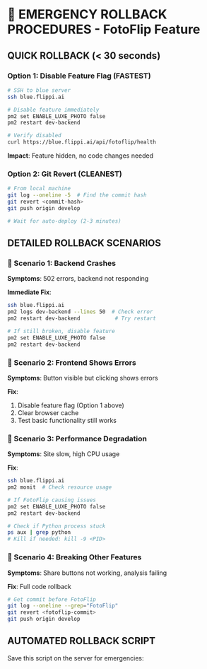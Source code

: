 # 🚨 EMERGENCY ROLLBACK PROCEDURES - FotoFlip Feature

## QUICK ROLLBACK (< 30 seconds)

### Option 1: Disable Feature Flag (FASTEST)
```bash
# SSH to blue server
ssh blue.flippi.ai

# Disable feature immediately
pm2 set ENABLE_LUXE_PHOTO false
pm2 restart dev-backend

# Verify disabled
curl https://blue.flippi.ai/api/fotoflip/health
```
**Impact**: Feature hidden, no code changes needed

### Option 2: Git Revert (CLEANEST)
```bash
# From local machine
git log --oneline -5  # Find the commit hash
git revert <commit-hash>
git push origin develop

# Wait for auto-deploy (2-3 minutes)
```

## DETAILED ROLLBACK SCENARIOS

### 🔴 Scenario 1: Backend Crashes
**Symptoms**: 502 errors, backend not responding

**Immediate Fix**:
```bash
ssh blue.flippi.ai
pm2 logs dev-backend --lines 50  # Check error
pm2 restart dev-backend           # Try restart

# If still broken, disable feature
pm2 set ENABLE_LUXE_PHOTO false
pm2 restart dev-backend
```

### 🔴 Scenario 2: Frontend Shows Errors
**Symptoms**: Button visible but clicking shows errors

**Fix**:
1. Disable feature flag (Option 1 above)
2. Clear browser cache
3. Test basic functionality still works

### 🔴 Scenario 3: Performance Degradation
**Symptoms**: Site slow, high CPU usage

**Fix**:
```bash
ssh blue.flippi.ai
pm2 monit  # Check resource usage

# If FotoFlip causing issues
pm2 set ENABLE_LUXE_PHOTO false
pm2 restart dev-backend

# Check if Python process stuck
ps aux | grep python
# Kill if needed: kill -9 <PID>
```

### 🔴 Scenario 4: Breaking Other Features
**Symptoms**: Share buttons not working, analysis failing

**Fix**: Full code rollback
```bash
# Get commit before FotoFlip
git log --oneline --grep="FotoFlip"
git revert <fotoflip-commit>
git push origin develop
```

## AUTOMATED ROLLBACK SCRIPT

Save this script on the server for emergencies: